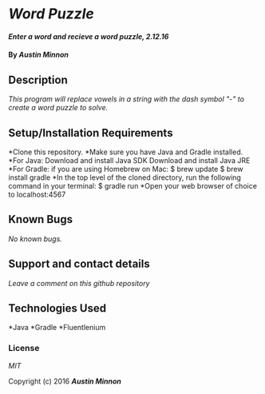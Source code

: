 # _Word Puzzle_

#### _Enter a word and recieve a word puzzle, 2.12.16_

#### By _**Austin Minnon**_

## Description

_This program will replace vowels in a string with the dash symbol "-" to create a word puzzle to solve._

## Setup/Installation Requirements

*Clone this repository.
*Make sure you have Java and Gradle installed.
*For Java:
Download and install Java SDK
Download and install Java JRE
*For Gradle: if you are using Homebrew on Mac:
$ brew update
$ brew install gradle
*In the top level of the cloned directory, run the following command in your terminal:
$ gradle run
*Open your web browser of choice to localhost:4567

## Known Bugs

_No known bugs._

## Support and contact details

_Leave a comment on this github repository_

## Technologies Used

*Java
*Gradle
*Fluentlenium


### License

*MIT*

Copyright (c) 2016 **_Austin Minnon_**
